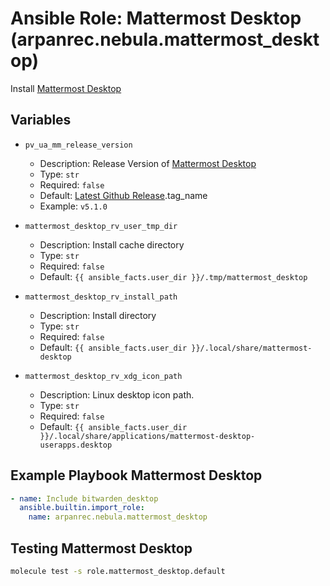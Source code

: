 # Ansible Role: Mattermost Desktop (arpanrec.nebula.mattermost_desktop)

Install [Mattermost Desktop](https://github.com/mattermost/desktop/releases)

## Variables

- `pv_ua_mm_release_version`

  - Description: Release Version of [Mattermost Desktop](https://github.com/mattermost/desktop/releases)
  - Type: `str`
  - Required: `false`
  - Default: [Latest Github Release](https://api.github.com/repos/mattermost/desktop/releases/latest).tag_name
  - Example: `v5.1.0`

- `mattermost_desktop_rv_user_tmp_dir`

  - Description: Install cache directory
  - Type: `str`
  - Required: `false`
  - Default: `{{ ansible_facts.user_dir }}/.tmp/mattermost_desktop`

- `mattermost_desktop_rv_install_path`

  - Description: Install directory
  - Type: `str`
  - Required: `false`
  - Default: `{{ ansible_facts.user_dir }}/.local/share/mattermost-desktop`

- `mattermost_desktop_rv_xdg_icon_path`
  - Description: Linux desktop icon path.
  - Type: `str`
  - Required: `false`
  - Default: `{{ ansible_facts.user_dir }}/.local/share/applications/mattermost-desktop-userapps.desktop`

## Example Playbook Mattermost Desktop

```yaml
- name: Include bitwarden_desktop
  ansible.builtin.import_role:
    name: arpanrec.nebula.mattermost_desktop
```

## Testing Mattermost Desktop

```bash
molecule test -s role.mattermost_desktop.default
```
